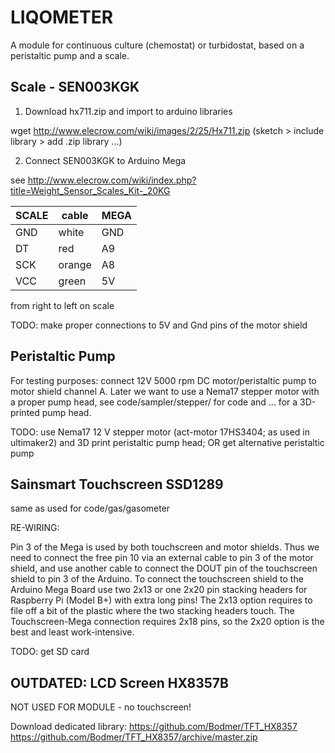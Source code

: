 # LIQOMETER

A module for continuous culture (chemostat) or turbidostat, based on
a peristaltic pump and a scale.


## Scale - SEN003KGK

1) Download hx711.zip and import to arduino libraries

wget http://www.elecrow.com/wiki/images/2/25/Hx711.zip
(sketch > include library > add .zip library ...)

2) Connect SEN003KGK to Arduino Mega

see http://www.elecrow.com/wiki/index.php?title=Weight_Sensor_Scales_Kit-_20KG

| SCALE | cable | MEGA |
|-------|-------|------|
| GND   | white | GND  |
| DT    | red   | A9   |
| SCK   | orange| A8   |
| VCC   | green | 5V   | 
from right to left on scale

TODO: make proper connections to 5V and Gnd pins of the motor shield

## Peristaltic Pump

For testing purposes: connect 12V 5000 rpm DC motor/peristaltic pump to 
motor shield channel A. Later we want to use a Nema17 stepper motor with
a proper pump head, see code/sampler/stepper/ for code and ... for
a 3D-printed pump head.

TODO: use Nema17 12 V stepper motor (act-motor 17HS3404; as used
in ultimaker2) and 3D print peristaltic pump head; OR get alternative
peristaltic pump 

## Sainsmart Touchscreen SSD1289 

same as used for code/gas/gasometer

RE-WIRING:

Pin 3 of the Mega is used by both touchscreen and motor shields.
Thus we need to connect the free pin 10 via an external cable
to pin 3 of the motor shield, and use another cable to connect
the DOUT pin of the touchscreen shield to pin 3 of the Arduino.
To connect the touchscreen shield to the Arduino Mega Board use
two 2x13 or one 2x20 pin stacking headers for Raspberry Pi (Model B+)
with extra long pins! The 2x13 option requires to file off a bit
of the plastic where the two stacking headers touch. The Touchscreen-Mega
connection requires 2x18 pins, so the 2x20 option is the best and
least work-intensive.

TODO:  get SD card


## OUTDATED: LCD Screen HX8357B 

NOT USED FOR MODULE - no touchscreen!

Download dedicated library:
https://github.com/Bodmer/TFT_HX8357
https://github.com/Bodmer/TFT_HX8357/archive/master.zip

